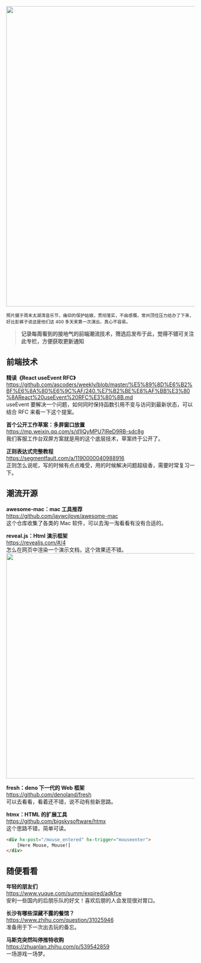 <img src="https://gw.alipayobjects.com/zos/k/gi/IMG_9669.jpg" width="800" />

<small> 照片摄于周末太湖湾音乐节，痛仰的保护姑娘，贯彻落实，不由感慨，常州顶住压力给办了下来，好比彭裤子说这是他们这 400 多天来第一次演出，真心不容易。</small>

> **记录每周看到的接地气的前端潮流技术，筛选后发布于此，觉得不错可关注此专栏，方便获取更新通知**

## 前端技术

**精读《React useEvent RFC》**  
<https://github.com/ascoders/weekly/blob/master/%E5%89%8D%E6%B2%BF%E6%8A%80%E6%9C%AF/240.%E7%B2%BE%E8%AF%BB%E3%80%8AReact%20useEvent%20RFC%E3%80%8B.md>  
useEvent 要解决一个问题，如何同时保持函数引用不变与访问到最新状态，可以结合 RFC 来看一下这个提案。

**首个公开工作草案：多屏窗口放置**  
<https://mp.weixin.qq.com/s/d1IQyMPU7IReD9RB-sdc8g>  
我们客服工作台双屏方案就是用的这个底层技术，草案终于公开了。

**正则表达式完整教程**  
<https://segmentfault.com/a/1190000040988916>  
正则怎么说呢，写的时候有点点难受，用的时候解决问题超级香，需要时常复习一下。

## 潮流开源

**awesome-mac：mac 工具推荐**  
<https://github.com/jaywcjlove/awesome-mac>  
这个仓库收集了各类的 Mac 软件，可以去淘一淘看看有没有合适的。

**reveal.js：Html 演示框架**  
<https://revealjs.com/#/4>  
怎么在网页中渲染一个演示文档，这个效果还不错。  
<img src="https://gw.alipayobjects.com/zos/k/oc/9Cgbom.jpg" width="600" />

**fresh：deno 下一代的 Web 框架**  
<https://github.com/denoland/fresh>  
可以去看看，看着还不错，说不动有些新思路。

**htmx：HTML 的扩展工具**  
<https://github.com/bigskysoftware/htmx>  
这个思路不错，简单可读。  

```html
<div hx-post="/mouse_entered" hx-trigger="mouseenter">
    [Here Mouse, Mouse!]
</div>
```

## 随便看看

**年轻的朋友们**  
<https://www.yuque.com/summ/expired/adkfce>  
安利一些国内的后朋乐队的好文！喜欢后朋的人会发现很对胃口。

**长沙有哪些深藏不露的餐馆？**  
<https://www.zhihu.com/question/31025946>  
准备用于下一次出去玩的备忘。

**马斯克突然叫停推特收购**  
<https://zhuanlan.zhihu.com/p/539542859>  
一场游戏一场梦。
